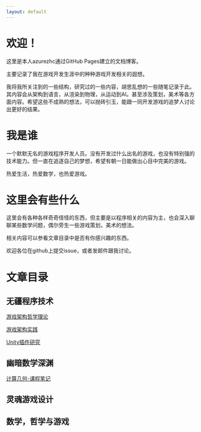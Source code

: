 ```yaml
---
layout: default
---
```


# 欢迎！


这里是本人azurezhc通过GitHub Pages建立的文档博客。

主要记录了我在游戏开发生涯中的种种游戏开发相关的遐想。

我将我所关注到的一些结构，研究过的一些内容，胡思乱想的一些随笔记录于此。其内容会从架构到语言，从渲染到物理，从运动到AI。甚至涉及策划，美术等各方面内容。希望这些不成熟的想法，可以抛砖引玉，能跟一同开发游戏的追梦人讨论出更好的结果。

# 我是谁

一个默默无名的游戏程序开发人员。没有开发过什么出名的游戏，也没有特别强的技术能力。但一直在追逐自己的梦想，希望有朝一日能做出心目中完美的游戏。

热爱生活，热爱数学，也热爱游戏。

# 这里会有些什么

这里会有各种各样奇奇怪怪的东西，但主要是以程序相关的内容为主，也会深入聊聊某些数学问题，偶尔旁生一些游戏策划，美术的想法。

相关内容可以参看文章目录中是否有你感兴趣的东西。

欢迎各位在github上提交issue，或者发邮件跟我讨论。

# 文章目录

## 无疆程序技术

[游戏架构哲学理论](./Documents/游戏架构理论/游戏架构哲学理论.md)

[游戏架构实践]()

[Unity插件研究](./Documents/Unity插件研究/Unity插件研究.md)

## 幽暗数学深渊

[计算几何-课程笔记](./Documents/计算几何-课程笔记/计算几何-笔记大纲.md)


## 灵魂游戏设计

## 数学，哲学与游戏
